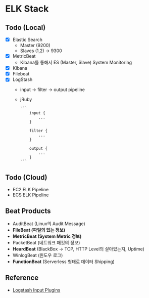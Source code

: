 # ELK Stack

## Todo (Local)

- [x] Elastic Search
  - Master (9200)
  - Slaves (1,2) -> 9300
- [x] MetricBeat
  - Kibana를 통해서 ES (Master, Slave) System Monitoring
- [x] Kibana
- [x] Filebeat
- [x] LogStash
  - input -> filter -> output pipeline
  - jRuby

        ```
            input {
                ...
            }
            
            filter {
                ...
            }

            output {
                ...
            }
        ```

## Todo (Cloud)

- EC2 ELK Pipeline
- ECS ELK Pipeline

## Beat Products

- AuditBeat (Linux의 Audit Message)
- <b>FileBeat (파일의 있는 정보) </b>
- <b>MetricBeat (System Metric 정보) </b>
- PacketBeat (네트워크 패킷의 정보)
- <b>HeardBeat</b> (BlackBox -> TCP, HTTP Level의 살아있는지, Uptime)
- WinlogBeat (윈도우 로그)
- <b>FunctionBeat</b> (Serverless 형태로 데이터 Shipping)

## Reference

- <a href="https://www.elastic.co/guide/en/logstash/current/input-plugins.html#input-plugins"> Logstash Input Plugins </a>
